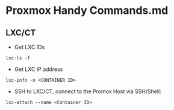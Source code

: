 #  Proxmox Handy Commands.md
## LXC/CT
- Get LXC IDs
```
lxc-ls -f
```
- Get LXC IP address
```
lxc-info -n <CONTAINER ID>
```
- SSH to LXC/CT, connect to the Promox Host via SSH/Shell:
```
lxc-attach --name <Container ID>
```
